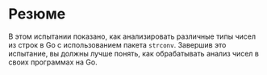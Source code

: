 # Резюме

В этом испытании показано, как анализировать различные типы чисел из строк в Go с использованием пакета `strconv`. Завершив это испытание, вы должны лучше понять, как обрабатывать анализ чисел в своих программах на Go.
